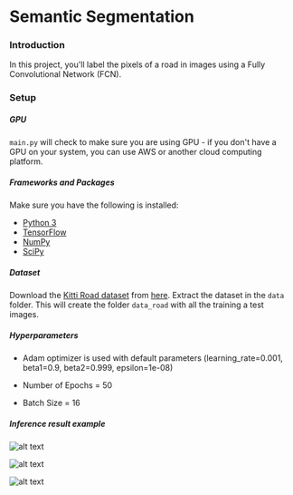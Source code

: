 # Semantic Segmentation
### Introduction
In this project, you'll label the pixels of a road in images using a Fully Convolutional Network (FCN).

### Setup
##### GPU
`main.py` will check to make sure you are using GPU - if you don't have a GPU on your system, you can use AWS or another cloud computing platform.
##### Frameworks and Packages
Make sure you have the following is installed:
 - [Python 3](https://www.python.org/)
 - [TensorFlow](https://www.tensorflow.org/)
 - [NumPy](http://www.numpy.org/)
 - [SciPy](https://www.scipy.org/)
##### Dataset
Download the [Kitti Road dataset](http://www.cvlibs.net/datasets/kitti/eval_road.php) from [here](http://www.cvlibs.net/download.php?file=data_road.zip).  Extract the dataset in the `data` folder.  This will create the folder `data_road` with all the training a test images.

##### Hyperparameters
- Adam optimizer is used with default parameters (learning_rate=0.001,
    beta1=0.9,
    beta2=0.999,
    epsilon=1e-08)

- Number of Epochs = 50
- Batch Size = 16



##### Inference result example

![alt text](https://github.com/dzeip87/CarND-Semantic-Segmentation/blob/master/inference_results/um_000006.png "Reasonably good example inference result")

![alt text](https://github.com/dzeip87/CarND-Semantic-Segmentation/blob/master/inference_results/um_000007.png "Reasonably good example inference result")

![alt text](https://github.com/dzeip87/CarND-Semantic-Segmentation/blob/master/inference_results/um_000070.png "Bad example inference result")
